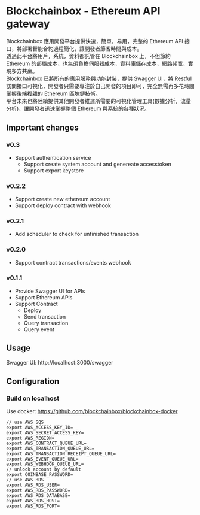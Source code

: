 # Blockchainbox - Ethereum API gateway
  
Blockchainbox 應用開發平台提供快速，簡單，易用，完整的 Ethereum API 接口，將部署智能合約過程簡化，讓開發者節省時間與成本。  
透過此平台將用戶，系統，資料都託管在 Blockchainbox 上，不但節約 Ethereum 的部屬成本，也無須負擔伺服器成本，資料庫儲存成本，網路頻寬，實現多方共贏。  
Blockchainbox 已將所有的應用服務與功能封裝，提供 Swagger UI，將 Restful 訪問接口可視化，開發者只需要專注於自己開發的項目即可，完全無需再多花時間掌握後端複雜的 Ethereum 區塊鏈技術。  
平台未來也將陸續提供其他開發者維運所需要的可視化管理工具(數據分析，流量分析)，讓開發者迅速掌握整個 Ethereum 與系統的各種狀況。

## Important changes

### v0.3
- Support authentication service
  - Support create system account and genereate accesstoken
  - Support export keystore


### v0.2.2
- Support create new ethereum account
- Support deploy contract with webhook

### v0.2.1
- Add scheduler to check for unfinished transaction

### v0.2.0
- Support contract transactions/events webhook

### v0.1.1
- Provide Swagger UI for APIs
- Support Ethereum APIs
- Support Contract
    - Deploy
    - Send transaction
    - Query transaction
    - Query event 

## Usage 
Swagger UI: http://localhost:3000/swagger

## Configuration

### Build on localhost

Use docker: https://github.com/blockchainbox/blockchainbox-docker

```
// use AWS SQS
export AWS_ACCESS_KEY_ID=
export AWS_SECRET_ACCESS_KEY=
export AWS_REGION=
export AWS_CONTRACT_QUEUE_URL=
export AWS_TRANSACTION_QUEUE_URL=
export AWS_TRANSACTION_RECEIPT_QUEUE_URL=
export AWS_EVENT_QUEUE_URL=
export AWS_WEBHOOK_QUEUE_URL=
// unlock account by default
export COINBASE_PASSWORD=
// use AWS RDS
export AWS_RDS_USER=
export AWS_RDS_PASSWORD=
export AWS_RDS_DATABASE=
export AWS_RDS_HOST=
export AWS_RDS_PORT=
```